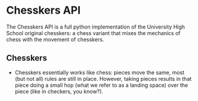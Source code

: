 # Chesskers API
The Chesskers API is a full python implementation of the University High School original chesskers: a chess variant that mixes the mechanics of chess with the movement of chesskers. 

## Chesskers 
- Chesskers essentially works like chess: pieces move the same, most (but not all) rules are still in place. However, taking pieces results in that piece doing a small hop (what we refer to as a landing space) over the piece (like in checkers, you know?). 

